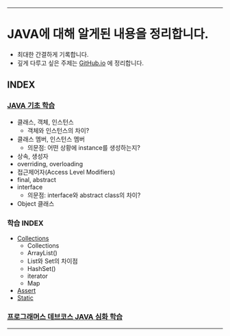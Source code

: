___

# JAVA에 대해 알게된 내용을 정리합니다.
- 최대한 간결하게 기록합니다.
- 깊게 다루고 싶은 주제는 [GitHub.io](https://cse0518.github.io/) 에 정리합니다.
##

## INDEX
### [JAVA 기초 학습](JAVA%20기초%20학습.md)
- 클래스, 객체, 인스턴스
  - 객체와 인스턴스의 차이?
- 클래스 멤버, 인스턴스 멤버
  - 의문점: 어떤 상황에 instance를 생성하는지?
- 상속, 생성자
- overriding, overloading
- 접근제어자(Access Level Modifiers)
- final, abstract
- interface
  - 의문점: interface와 abstract class의 차이?
- Object 클래스

### 학습 INDEX
- [Collections](Collections.md)
  - Collections
  - ArrayList()
  - List와 Set의 차이점
  - HashSet()
  - iterator
  - Map
- [Assert](Assert.md)
- [Static](Static.md)

### [프로그래머스 데브코스 JAVA 심화 학습](https://github.com/cse0518/TIL_Programmers-Dev-Course/tree/be/1/C-cse0518/Week%201)
___

